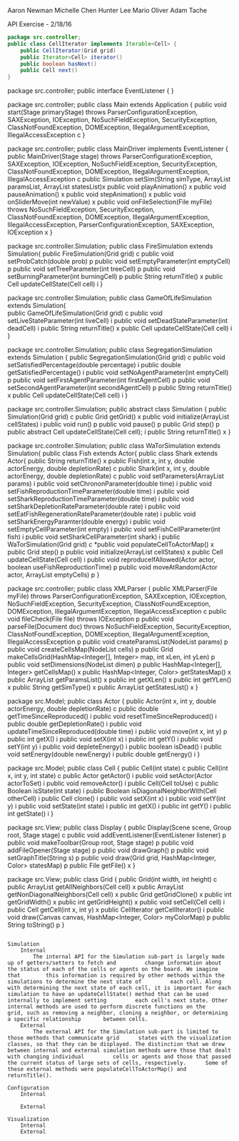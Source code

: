 Aaron Newman
Michelle Chen
Hunter Lee
Mario Oliver
Adam Tache

API Exercise - 2/18/16

```java
package src.controller;
public class CellIterator implements Iterable<Cell> { 
    public CellIterator(Grid grid) 
    public Iterator<Cell> iterator() 
    public boolean hasNext() 
   	public Cell next() 
}
```
 
package src.controller;
 public interface EventListener {
  }
 
package src.controller;
public class Main extends Application { 
      public void start(Stage primaryStage) throws ParserConfigurationException, SAXException, IOException, NoSuchFieldException, SecurityException, ClassNotFoundException, DOMException, IllegalArgumentException, IllegalAccessException c
}
 
package src.controller;
public class MainDriver implements EventListener { 
  	public MainDriver(Stage stage) throws ParserConfigurationException, SAXException, IOException, NoSuchFieldException, SecurityException, ClassNotFoundException, DOMException, IllegalArgumentException, IllegalAccessException c
	public Simulation setSim(String simType, ArrayList<Double> paramsList, ArrayList<Integer> statesList)x
	public void playAnimation() x
	public void pauseAnimation() x
	public void stepAnimation() x
	public void onSliderMove(int newValue) x
	public void onFileSelection(File myFile) throws NoSuchFieldException, SecurityException, ClassNotFoundException, DOMException, IllegalArgumentException, IllegalAccessException, ParserConfigurationException, SAXException, IOException x
}
 
package src.controller.Simulation;
public class FireSimulation extends Simulation{ 
  	public FireSimulation(Grid grid) c
	public void setProbCatch(double prob) p
	public void setEmptyParameter(int emptyCell) p
	public void setTreeParameter(int treeCell) p
	public void setBurningParameter(int burningCell) p
	public String returnTitle() x
	public Cell updateCellState(Cell cell) i
}
 
package src.controller.Simulation;
public class GameOfLifeSimulation extends Simulation{  
  	public GameOfLifeSimulation(Grid grid) c
	public void setLiveStateParameter(int liveCell) i
	public void setDeadStateParameter(int deadCell) i
	public String returnTitle() x
	public Cell updateCellState(Cell cell) i
}
 
package src.controller.Simulation;
public class SegregationSimulation extends Simulation { 
  	public SegregationSimulation(Grid grid) c
	public void setSatisfiedPercentage(double percentage) i
	public double getSatisfiedPercentage() i
	public void setNoAgentParameter(int emptyCell) p
	public void setFirstAgentParameter(int firstAgentCell) p
	public void setSecondAgentParameter(int secondAgentCell) p
	public String returnTitle() x
	public Cell updateCellState(Cell cell) i
}
 
package src.controller.Simulation;
public abstract class Simulation { 
  	public Simulation(Grid grid) c
	public Grid getGrid() x 
	public void initialize(ArrayList<Integer> cellStates) i
	public void run() p
	public void pause() p
	public Grid step() p
	public abstract Cell updateCellState(Cell cell); i
	public String returnTitle() x
}
 
package src.controller.Simulation;
public class WaTorSimulation extends Simulation{ 	public class Fish extends Actor{ 	public class Shark extends Actor{ 
  	public String returnTitle() x
		public Fish(int x, int y, double actorEnergy, double depletionRate) c
		public Shark(int x, int y, double actorEnergy, double depletionRate) c
	public void setParameters(ArrayList<Double> params) i
	public void setChrononParameter(double time) i 
	public void setFishReproductionTimeParameter(double time) i
	public void setSharkReproductionTimeParameter(double time) i
	public void setSharkDepletionRateParameter(double rate) i
	public void setEatFishRegenerationRateParameter(double rate) i
	public void setSharkEnergyParamter(double energy) i
	public void setEmptyCellParameter(int empty) i
	public void setFishCellParameter(int fish) i
	public void setSharkCellParameter(int shark) i
	public WaTorSimulation(Grid grid) c
	*public void populateCellToActorMap() x
	public Grid step() p
	public void initialize(ArrayList<Integer> cellStates) x
	public Cell updateCellState(Cell cell) i
	public void reproduceIfAllowed(Actor actor, boolean useFishReproductionTime) p
	public void moveAtRandom(Actor actor, ArrayList<Cell> emptyCells) p
}
 
package src.controller;
public class XMLParser { 
  	public XMLParser(File myFile) throws ParserConfigurationException, SAXException, IOException, NoSuchFieldException, SecurityException, ClassNotFoundException, DOMException, IllegalArgumentException, IllegalAccessException c
	public void fileCheck(File file) throws IOException p 
	public void parseFile(Document doc) throws NoSuchFieldException, SecurityException,  ClassNotFoundException, DOMException, IllegalArgumentException, IllegalAccessException p
	public void createParamsList(NodeList params) p
	public void createCellsMap(NodeList cells) p
	public Grid makeCellsGrid(HashMap<Integer[], Integer> map, int xLen, int yLen) p
	public void setDimensions(NodeList dimen) p
	public HashMap<Integer[], Integer> getCellsMap() x
	public HashMap<Integer, Color> getStatesMap() x
	public ArrayList<Double> getParamsList() x
	public int getXLen() x
	public int getYLen() x
	public String getSimType() x
	public ArrayList<Integer> getStatesList() x
}
 
package src.Model;
public class Actor { 
  	public Actor(int x, int y, double actorEnergy, double depletionRate) c
	public double getTimeSinceReproduced() i
	public void resetTimeSinceReproduced() i 
	public double getDepletionRate() i 
	public void updateTimeSinceReproduced(double time) i
	public void move(int x, int y) p
	public int getX() i
	public void setX(int x) i
	public int getY() i
	public void setY(int y) i
	public void depleteEnergy() i
	public boolean isDead() i
	public void setEnergy(double newEnergy) i
	public double getEnergy() i
}
 
package src.Model;
public class Cell { 
      public Cell(int state) c 
    public Cell(int x, int y, int state) c 
    public Actor getActor() i
    public void setActor(Actor actorToSet) i
    public void removeActor() i
    public Cell(Cell toUse) c 
    public Boolean isState(int state) i
    public Boolean isDiagonalNeighborWith(Cell otherCell) i
    public Cell clone() i 
    public void setX(int x) i
    public void setY(int y) i
    public void setState(int state) i
    public int getX() i
    public int getY() i
    public int getState() i
}
 
package src.View;
public class Display { 
      public Display(Scene scene, Group root, Stage stage) c
    public void addEventListener(EventListener listener) p
    public void makeToolbar(Group root, Stage stage) p
    public void addFileOpener(Stage stage) p
    public void drawGraph() p
    public void setGraphTitle(String s) p
    public void draw(Grid grid, HashMap<Integer, Color> statesMap) p
    public File getFile() x
}
 
package src.View;
public class Grid { 
      public Grid(int width, int height) c 
	public ArrayList<Cell> getAllNeighbors(Cell cell) x 
	public ArrayList<Cell> getNonDiagonalNeighbors(Cell cell) x
	public Grid getGridClone() x 
    public int getGridWidth() x 
    public int getGridHeight() x
    public void setCell(Cell cell) i
    public Cell getCell(int x, int y) x
    public CellIterator getCellIterator() i
    public void draw(Canvas canvas, HashMap<Integer, Color> myColorMap) p
    public String toString() p
}
```

Simulation
	Internal
		The internal API for the Simulation sub-part is largely made up of getters/setters to fetch and 		change information about the status of each of the cells or agents on the board. We imagine that 		this information is required by other methods within the simulations to determine the next state of 		each cell. Along with determining the next state of each cell, it is important for each 		simulation to have an updateCellState() method that can be used internally to implement setting 		each cell's next state. Other internal methods are used to perform discrete functions on the 		grid, such as removing a neighbor, cloning a neighbor, or determining a specific relationship 		between cells.
	External
		The external API for the Simulation sub-part is limited to those methods that communicate grid 		states with the visualization classes, so that they can be displayed. The distinction that we drew 		between internal and external simulation methods were those that dealt with changing individual 		cells or agents and those that passed the current status of large sets of cells, respectively. 		Some of these external methods were populateCellToActorMap() and returnTitle().

Configuration
	Internal
		
	External

Visualization
	Internal
	External
 
